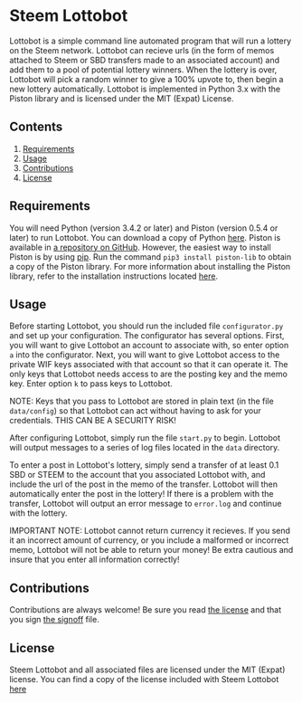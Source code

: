 # Steem Lottobot

Lottobot is a simple command line automated program that will run a lottery on the Steem network. Lottobot can
recieve urls (in the form of memos attached to Steem or SBD transfers made to an associated account) and add
them to a pool of potential lottery winners. When the lottery is over, Lottobot will pick a random winner to
give a 100% upvote to, then begin a new lottery automatically. Lottobot is implemented in Python 3.x with the
Piston library and is licensed under the MIT (Expat) License.

## Contents

1. [Requirements](#requirements)
2. [Usage](#Usage)
3. [Contributions](#contributions)
4. [License](#license)

## Requirements

You will need Python (version 3.4.2 or later) and Piston (version 0.5.4 or later) to run Lottobot. You can
download a copy of Python [here](https://www.python.org/). Piston is available in [a repository on GitHub](https://github.com/xeroc/piston-lib).
However, the easiest way to install Piston is by using [pip](https://pypi.python.org/pypi/pip/). Run the command `pip3 install piston-lib`
to obtain a copy of the Piston library. For more information about installing the Piston library, refer to the installation instructions located 
[here](http://lib.piston.rocks/en/develop/installation.html).

## Usage

Before starting Lottobot, you should run the included file `configurator.py` and set up your configuration. The
configurator has several options. First, you will want to give Lottobot an account to associate with, so enter
option `a` into the configurator. Next, you will want to give Lottobot access to the private WIF keys
associated with that account so that it can operate it. The only keys that Lottobot needs access to are the
posting key and the memo key. Enter option `k` to pass keys to Lottobot.

NOTE: Keys that you pass to Lottobot are stored in plain text (in the file `data/config`) so that Lottobot can
act without having to ask for your credentials. THIS CAN BE A SECURITY RISK!

After configuring Lottobot, simply run the file `start.py` to begin. Lottobot will output messages to a series
of log files located in the `data` directory.

To enter a post in Lottobot's lottery, simply send a transfer of at least 0.1 SBD or STEEM to the account that
you associated Lottobot with, and include the url of the post in the memo of the transfer. Lottobot will then
automatically enter the post in the lottery! If there is a problem with the transfer, Lottobot will output an
error message to `error.log` and continue with the lottery.

IMPORTANT NOTE: Lottobot cannot return currency it recieves. If you send it an incorrect amount of currency, or
you include a malformed or incorrect memo, Lottobot will not be able to return your money! Be extra cautious
and insure that you enter all information correctly!

## Contributions

Contributions are always welcome! Be sure you read [the license](LICENSE.txt) and that you sign [the signoff](SIGNOFF.txt) file.

## License

Steem Lottobot and all associated files are licensed under the MIT (Expat) license. You can find a copy of the
license included with Steem Lottobot [here](LICENSE.txt)
